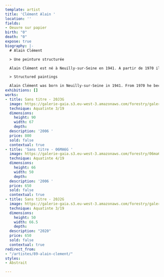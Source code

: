 ```yaml
---
template: artist
title: 'Clément Alain '
location: ''
fields:
- Oeuvre sur papier
birth: "0"
death: "0"
expose: true
biography: |-
  # Alain Clément

  > Une peinture structurée

  Alain Clément est né à Neuilly-sur-Seine en 1941. A partir de 1970 il enseigne à l’école des Beaux-arts de Montpellier. Puis, en 1985, l'artiste prend la direction des Beaux-Arts de Nîmes et quitte ainsi ceux de Montpellier.  Il vit et travaille entre Nîmes, Paris et Berlin. L’artiste développe depuis près de trente ans un portfolio d'œuvres abstraites, parmi lesquelles les sculptures, gravures, et surtout les peintures  réunissent sensibilité, structure, et plaisir optique. Les agencements muraux qu'il réalise sont de grandes lignes colorées, structurant l'environnement qu'ils occupent.

  > Structured paintings

  Alain Clément was born in Neuilly-sur-Seine in 1941. From 1970 he became a teacher at the School of Beaux-Arts in Montpellier. Then, in 1985, the artist took over the direction of the Beaux-Arts of Nîmes and left Montpellier's ones.  He lives and works between Nîmes, Paris and Berlin. For nearly thirty years, the artist has been developing a portfolio of abstract works, among which sculptures, engravings, and especially paintings combine sensitivity, structure, and optical pleasure. The wall arrangements he creates are large colored lines, structuring the environment they occupy.
exhibitions: []
works:
- title: Sans titre - 20J3G
  image: https://galerie-gaia.s3.eu-west-3.amazonaws.com/forestry/galerie-gaia-alain-clement_sans-titre-1_2020_aquatinte_90-x-67-cm.jpg
  technique: Aquatinte 3/19
  dimensions:
    height: 90
    width: 67
    depth: 
  description: '2006 '
  price: 800
  sold: false
  contextual: true
- title: 'Sans titre - 06MA6G '
  image: https://galerie-gaia.s3.eu-west-3.amazonaws.com/forestry/06ma6g-419.jpg
  technique: Aquatinte 4/19
  dimensions:
    height: 66
    width: 50
    depth: 
  description: '2006 '
  price: 650
  sold: false
  contextual: true
- title: Sans titre - 20J2G
  image: https://galerie-gaia.s3.eu-west-3.amazonaws.com/forestry/galerie-gaia-alain-clement_sans-titre-2_2020_aquatinte_50-x-66_5-cm.jpg
  technique: Aquatinte 3/19
  dimensions:
    height: 50
    width: 66.5
    depth: 
  description: "2020"
  price: 650
  sold: false
  contextual: true
redirect_from:
- "/artistes/89-alain-clement/"
styles:
- Abstrait

---
```

